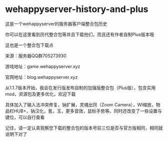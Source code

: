 # wehappyserver-history-and-plus
这是一个wehappyserver的服务器客户端整合包历史

你可以在这里看到历代整合包等并且下载他们，而且还有作者自制Plus版本哦

这也是一个整合包下载点

来源：服务器QQ群705273930

游戏地址：game.wehappyserver.xyz

官网地址：blog.wehappyserver.xyz

从1.1.7版本开始，我会在发行版发布自制的加强版整合包（Plus版），包含实用mod，资源包及更多优化，欢迎下载

具体加入了输入法冲突修复，钠扩展，灵魂出窍（Zoom Camera），WI缩放，物品栏HUB+，钠汉化，氪，玉，更多音效，鼠标手势等。同时还改变了一些设置与键位，可以自行查看

记住，请一定认真观察您下载的整合包的版本号前三位是否与官方版相同，相同就说明下对了
